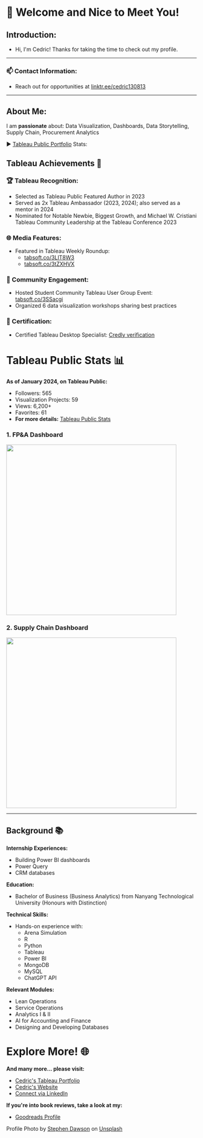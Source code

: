 # 👋 Welcome and Nice to Meet You!

## Introduction:
- Hi, I'm Cedric! Thanks for taking the time to check out my profile.

---

### 📫 Contact Information:
- Reach out for opportunities at [linktr.ee/cedric130813](http://linktr.ee/cedric130813)

---

## About Me:

I am **passionate** about: Data Visualization, Dashboards, Data Storytelling, Supply Chain, Procurement Analytics

▶ [Tableau Public Portfolio](https://public.tableau.com/app/profile/cedric130813)
Stats: 
## Tableau Achievements 🚀

### 🏆 Tableau Recognition:
- Selected as Tableau Public Featured Author in 2023
- Served as 2x Tableau Ambassador (2023, 2024); also served as a mentor in 2024
- Nominated for Notable Newbie, Biggest Growth, and Michael W. Cristiani Tableau Community Leadership at the Tableau Conference 2023

### 🌐 Media Features:
- Featured in Tableau Weekly Roundup:
  - [tabsoft.co/3LIT8W3](https://tabsoft.co/3LIT8W3)
  - [tabsoft.co/3tZXHVX](https://tabsoft.co/3tZXHVX)

### 🤝 Community Engagement:
- Hosted Student Community Tableau User Group Event: [tabsoft.co/3SSacgi](https://tabsoft.co/3SSacgi)
- Organized 6 data visualization workshops sharing best practices

### 📜 Certification:
- Certified Tableau Desktop Specialist: [Credly verification](https://www.credly.com/badges/7463ff43-f053-4a31-9f08-5fd054a34206)

# Tableau Public Stats 📊

**As of January 2024, on Tableau Public:**
- Followers: 565
- Visualization Projects: 59
- Views: 6,200+
- Favorites: 61
- **For more details:** [Tableau Public Stats](https://public.tableau.com/app/profile/cedric130813/viz/TableauPublicStats_16942428002280/Stats)

### 1. FP&A Dashboard
<a href="https://public.tableau.com/app/profile/cedric130813" target="_blank"><img src='https://github.com/cedric130813/SQL-DataViz/blob/d03caefadd15eea9c09890cf38381165a6ea4dd4/Tableau/FP&A%20Dashboard%20(1).png' width='450'></a>

### 2. Supply Chain Dashboard
<a href="https://public.tableau.com/app/profile/cedric130813" target="_blank"><img src='https://assets-global.website-files.com/626e3f90d87e459d91f51dd5/6448f949d9cba40342dd5f7d_Front%20(4).png' width='450'></a>

---

## Background 📚

**Internship Experiences:**
- Building Power BI dashboards
- Power Query
- CRM databases

**Education:**
- Bachelor of Business (Business Analytics) from Nanyang Technological University (Honours with Distinction)

**Technical Skills:**
- Hands-on experience with:
  - Arena Simulation
  - R
  - Python
  - Tableau
  - Power BI
  - MongoDB
  - MySQL
  - ChatGPT API

**Relevant Modules:**
- Lean Operations
- Service Operations
- Analytics I & II
- AI for Accounting and Finance
- Designing and Developing Databases

# Explore More! 🌐

**And many more... please visit:**
- [Cedric's Tableau Portfolio](https://public.tableau.com/app/profile/cedric130813)
- [Cedric's Website](https://cedric130813.webflow.io)
- [Connect via LinkedIn](https://www.linkedin.com/in/cedric130813/)

**If you're into book reviews, take a look at my:**
- [Goodreads Profile](https://www.goodreads.com/user/show/35830761-cedric)

Profile Photo by [Stephen Dawson](https://unsplash.com/@dawson2406?utm_content=creditCopyText&utm_medium=referral&utm_source=unsplash) on [Unsplash](https://unsplash.com/photos/turned-on-monitoring-screen-qwtCeJ5cLYs?utm_content=creditCopyText&utm_medium=referral&utm_source=unsplash)

